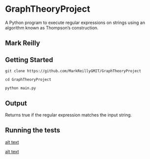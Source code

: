 # GraphTheoryProject
  A Python program to execute regular expressions on strings using an algorithm known as Thompson’s construction.
## Mark Reilly 

## Getting Started
`git clone https://github.com/MarkReillyGMIT/GraphTheoryProject`

`cd GraphTheoryProject`

`python main.py`

## Output
Returns true if the regular expression matches the input string.

## Running the tests

[alt text](https://github.com/MarkReillyGMIT/GraphTheoryProject/tree/master/Image/GraphTheory.png)

[alt text](https://github.com/MarkReillyGMIT/GraphTheoryProject/tree/master/Image/GraphTheoryFalse.png)
